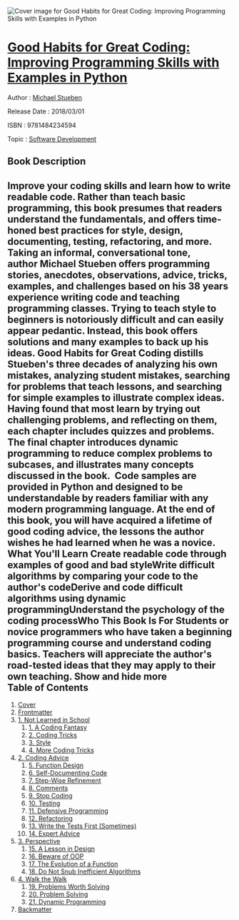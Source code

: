 ![Cover image for Good Habits for Great Coding: Improving Programming Skills with Examples in Python](https://imgdetail.ebookreading.net/cover/cover/software_development/EB9781484234594.jpg)

[Good Habits for Great Coding: Improving Programming Skills with Examples in Python](https://ebookreading.net/view/book/Good+Habits+for+Great+Coding%3A+Improving+Programming+Skills+with+Examples+in+Python-EB9781484234594_1.html "Good Habits for Great Coding: Improving Programming Skills with Examples in Python")
====================================================================================================================

Author : [Michael Stueben](https://ebookreading.net/search/author/Michael+Stueben)

Release Date : 2018/03/01

ISBN : 9781484234594

Topic : [Software Development](https://ebookreading.net/search/category/software-development)

Book Description
-----------------

 Improve your coding skills and learn how to write readable code. Rather than teach basic programming, this book presumes that readers understand the fundamentals, and offers time-honed best practices for style, design, documenting, testing, refactoring, and more. 
Taking an informal, conversational tone, author Michael Stueben offers programming stories, anecdotes, observations, advice, tricks, examples, and challenges based on his 38 years experience writing code and teaching programming classes. Trying to teach style to beginners is notoriously difficult and can easily appear pedantic. Instead, this book offers solutions and many examples to back up his ideas.
Good Habits for Great Coding distills Stueben's three decades of analyzing his own mistakes, analyzing student mistakes, searching for problems that teach lessons, and searching for simple examples to illustrate complex ideas.  Having found that most learn by trying out challenging problems, and reflecting on them, each chapter includes quizzes and problems. The final chapter introduces dynamic programming to reduce complex problems to subcases, and illustrates many concepts discussed in the book. 
Code samples are provided in Python and designed to be understandable by readers familiar with any modern programming language. At the end of this book, you will have acquired a lifetime of good coding advice, the lessons the author wishes he had learned when he was a novice.
What You'll Learn
Create readable code through examples of good and bad styleWrite difficult algorithms by comparing your code to the author's codeDerive and code difficult algorithms using dynamic programmingUnderstand the psychology of the coding processWho This Book Is For
Students or novice programmers who have taken a beginning programming course and understand coding basics. Teachers will appreciate the author's road-tested ideas that they may apply to their own teaching.        Show and hide more                
Table of Contents
-----------------

1. [Cover](https://ebookreading.net/view/book/Good+Habits+for+Great+Coding%3A+Improving+Programming+Skills+with+Examples+in+Python-EB9781484234594_1.html)
1. [Frontmatter](https://ebookreading.net/view/book/Good+Habits+for+Great+Coding%3A+Improving+Programming+Skills+with+Examples+in+Python-EB9781484234594_2.html)
1. [1. Not Learned in School](https://ebookreading.net/view/book/Good+Habits+for+Great+Coding%3A+Improving+Programming+Skills+with+Examples+in+Python-EB9781484234594_3.html)
    1. [1. A Coding Fantasy](https://ebookreading.net/view/book/Good+Habits+for+Great+Coding%3A+Improving+Programming+Skills+with+Examples+in+Python-EB9781484234594_4.html)
    1. [2. Coding Tricks](https://ebookreading.net/view/book/Good+Habits+for+Great+Coding%3A+Improving+Programming+Skills+with+Examples+in+Python-EB9781484234594_5.html)
    1. [3. Style](https://ebookreading.net/view/book/Good+Habits+for+Great+Coding%3A+Improving+Programming+Skills+with+Examples+in+Python-EB9781484234594_6.html)
    1. [4. More Coding Tricks](https://ebookreading.net/view/book/Good+Habits+for+Great+Coding%3A+Improving+Programming+Skills+with+Examples+in+Python-EB9781484234594_7.html)
1. [2. Coding Advice](https://ebookreading.net/view/book/Good+Habits+for+Great+Coding%3A+Improving+Programming+Skills+with+Examples+in+Python-EB9781484234594_8.html)
    1. [5. Function Design](https://ebookreading.net/view/book/Good+Habits+for+Great+Coding%3A+Improving+Programming+Skills+with+Examples+in+Python-EB9781484234594_9.html)
    1. [6. Self-Documenting Code](https://ebookreading.net/view/book/Good+Habits+for+Great+Coding%3A+Improving+Programming+Skills+with+Examples+in+Python-EB9781484234594_10.html)
    1. [7. Step-Wise Refinement](https://ebookreading.net/view/book/Good+Habits+for+Great+Coding%3A+Improving+Programming+Skills+with+Examples+in+Python-EB9781484234594_11.html)
    1. [8. Comments](https://ebookreading.net/view/book/Good+Habits+for+Great+Coding%3A+Improving+Programming+Skills+with+Examples+in+Python-EB9781484234594_12.html)
    1. [9. Stop Coding](https://ebookreading.net/view/book/Good+Habits+for+Great+Coding%3A+Improving+Programming+Skills+with+Examples+in+Python-EB9781484234594_13.html)
    1. [10. Testing](https://ebookreading.net/view/book/Good+Habits+for+Great+Coding%3A+Improving+Programming+Skills+with+Examples+in+Python-EB9781484234594_14.html)
    1. [11. Defensive Programming](https://ebookreading.net/view/book/Good+Habits+for+Great+Coding%3A+Improving+Programming+Skills+with+Examples+in+Python-EB9781484234594_15.html)
    1. [12. Refactoring](https://ebookreading.net/view/book/Good+Habits+for+Great+Coding%3A+Improving+Programming+Skills+with+Examples+in+Python-EB9781484234594_16.html)
    1. [13. Write the Tests First (Sometimes)](https://ebookreading.net/view/book/Good+Habits+for+Great+Coding%3A+Improving+Programming+Skills+with+Examples+in+Python-EB9781484234594_17.html)
    1. [14. Expert Advice](https://ebookreading.net/view/book/Good+Habits+for+Great+Coding%3A+Improving+Programming+Skills+with+Examples+in+Python-EB9781484234594_18.html)
1. [3. Perspective](https://ebookreading.net/view/book/Good+Habits+for+Great+Coding%3A+Improving+Programming+Skills+with+Examples+in+Python-EB9781484234594_19.html)
    1. [15. A Lesson in Design](https://ebookreading.net/view/book/Good+Habits+for+Great+Coding%3A+Improving+Programming+Skills+with+Examples+in+Python-EB9781484234594_20.html)
    1. [16. Beware of OOP](https://ebookreading.net/view/book/Good+Habits+for+Great+Coding%3A+Improving+Programming+Skills+with+Examples+in+Python-EB9781484234594_21.html)
    1. [17. The Evolution of a Function](https://ebookreading.net/view/book/Good+Habits+for+Great+Coding%3A+Improving+Programming+Skills+with+Examples+in+Python-EB9781484234594_22.html)
    1. [18. Do Not Snub Inefficient Algorithms](https://ebookreading.net/view/book/Good+Habits+for+Great+Coding%3A+Improving+Programming+Skills+with+Examples+in+Python-EB9781484234594_23.html)
1. [4. Walk the Walk](https://ebookreading.net/view/book/Good+Habits+for+Great+Coding%3A+Improving+Programming+Skills+with+Examples+in+Python-EB9781484234594_24.html)
    1. [19. Problems Worth Solving](https://ebookreading.net/view/book/Good+Habits+for+Great+Coding%3A+Improving+Programming+Skills+with+Examples+in+Python-EB9781484234594_25.html)
    1. [20. Problem Solving](https://ebookreading.net/view/book/Good+Habits+for+Great+Coding%3A+Improving+Programming+Skills+with+Examples+in+Python-EB9781484234594_26.html)
    1. [21. Dynamic Programming](https://ebookreading.net/view/book/Good+Habits+for+Great+Coding%3A+Improving+Programming+Skills+with+Examples+in+Python-EB9781484234594_27.html)
1. [Backmatter](https://ebookreading.net/view/book/Good+Habits+for+Great+Coding%3A+Improving+Programming+Skills+with+Examples+in+Python-EB9781484234594_28.html)
